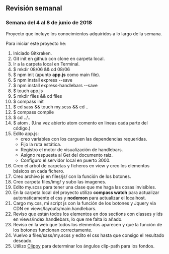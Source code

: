 ## Revisión semanal
### Semana del 4 al 8 de junio de 2018

Proyecto que incluye los conocimientos adquiridos a lo largo de la semana.

Para iniciar este proyecto he:

1. Iniciado Gitkraken.
2. Git init en github con clone en carpeta local.
3. Ir a la carpeta local en Terminal.
4. $ mkdir 08/06 && cd 08/06
5. $ npm init (apunto **app.js** como main file).
6. $ npm install express --save
7. $ npm install express-handlebars --save
8. $ touch app.js
9. $ mkdir files && cd files
10. $ compass init
11. $ cd sass && touch my.scss && cd ..
12. $ compass compile
13. $ cd ../..
14. $ atom . (Una vez abierto atom comento en lineas cada parte del código.)
15. Edito app.js:
    - creo variables con los carguen las dependencias requeridas.
    - Fijo la ruta estática.
    - Registro el motor de visualización de handlebars.
    - Asigno respuesta al Get del documento raiz.
    - Configuro el servidor local en puerto 3000.
16. Creo el arbol de carpetas y ficheros en view y creo los elementos básicos en cada fichero.
17. Creo archivo js en files/js/ con la función de los botones.
18. Creo carpeta files/img/ y subo las imagenes.
19. Edito my.scss para tener una clase que me haga las cosas invisibles.
20. En la carpeta local del proyecto utilizo **compass watch** para actualizar automaticamente el css y **nodemon** para actualizar el localhost.
21. Cargo my.css, mi script js con la función de los botones y Jquery via CDN en views/layouts/main.handlebars.
22. Reviso que están todos los elementos en dos sections con classes y ids en views/index.handlebars, lo que me falta lo añado.
23. Reviso en la web que todos los elementos aparecen y que la función de los botones funcionan correctamente.
24. Vuelvo a files/sass/my.scss y edito el css hasta que consigo el resultado deseado.
25. Utilizo [Clippy](https://bennettfeely.com/clippy/) para determinar los ángulos clip-path para los fondos.
